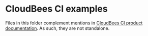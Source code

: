 # CloudBees CI examples

Files in this folder complement mentions in [CloudBees CI product documentation](https://https://docs.cloudbees.com/docs/cloudbees-core/latest/). As such, they are not standalone.
